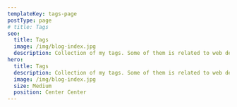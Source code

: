 ```yaml
---
templateKey: tags-page
postType: page
# title: Tags
seo:
  title: Tags
  image: /img/blog-index.jpg
  description: Collection of my tags. Some of them is related to web development, some of them is related to coffee.
hero:
  title: Tags
  description: Collection of my tags. Some of them is related to web development, some of them is related to coffee.
  image: /img/blog-index.jpg
  size: Medium
  position: Center Center
---
```


